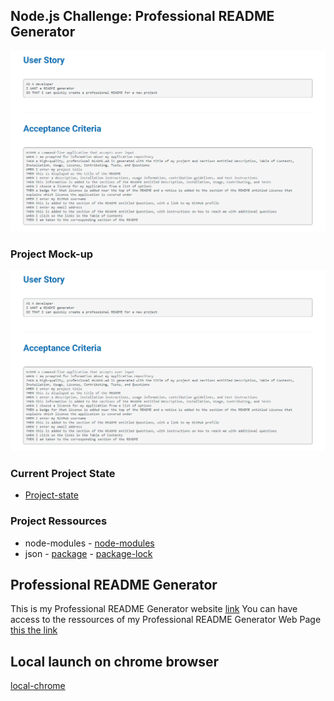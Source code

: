 ## Node.js Challenge: Professional README Generator

![ProfessossionalGenerator](./images/ProfessionGeneratorReadme.png) 

### Project Mock-up

![MOCK-UP](./images/ProfessionGeneratorReadme.png)

### Current Project State

* [Project-state](https://github.com/MiguelJerome/code-quiiz-dom/issues)

### Project Ressources

* node-modules
        - [node-modules](./node_modules/)
* json
        - [package](package.json)
        - [package-lock](package-lock.json)


## Professional README Generator

This is my Professional README Generator website [link](https://migueljerome.github.io/Professional-Generator/) 
You can have access to the ressources of my Professional README Generator Web Page [this the link](https://github.com/MiguelJerome/Professional-Generator) 

 ## Local launch on chrome browser
 [local-chrome](http://127.0.0.1:5501)